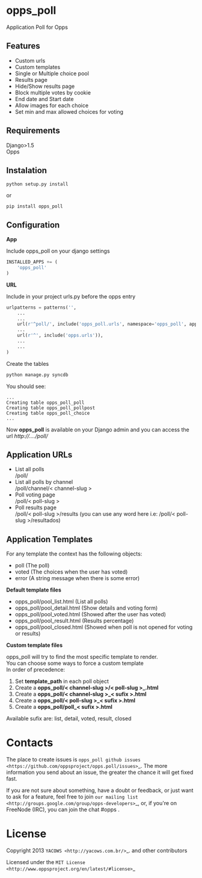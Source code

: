 opps_poll
=========

Application Poll for Opps

Features
---------
* Custom urls
* Custom templates
* Single or Multiple choice pool
* Results page
* Hide/Show results page
* Block multiple votes by cookie
* End date and Start date
* Allow images for each choice
* Set min and max allowed choices for voting

Requirements
-----------
Django>1.5  
Opps

Instalation
----------
``python setup.py install``

or

``pip install opps_poll``

Configuration
-------------

**App**

Include opps_poll on your django settings

```python
INSTALLED_APPS += (
    'opps_poll'
)
```

**URL**

Include in your project urls.py before the opps entry

```python
urlpatterns = patterns('',
    ...
    ...
    url(r'^poll/', include('opps_poll.urls', namespace='opps_poll', app_name='opps_poll')),
    ...
    url(r'^', include('opps.urls')),
    ...
    ...
)
```

Create the tables

```python
python manage.py syncdb
```
You should see:  

```
...
Creating table opps_poll_poll
Creating table opps_poll_pollpost
Creating table opps_poll_choice
...
```

Now **opps_poll** is available on your Django admin and you can access the url *http://..../poll/*

Application URLs
----------------

*    List all polls  
     /poll/
*    List all polls by channel  
     /poll/channel/< channel-slug >
*    Poll voting page  
     /poll/< poll-slug >
*    Poll results page  
     /poll/< poll-slug >/results (you can use any word here i.e: /poll/< poll-slug >/resultados)

Application Templates
---------------

For any template the context has the following objects:

* poll (The poll)
* voted (The choices when the user has voted)
* error (A string message when there is some error)

**Default template files**

* opps_poll/pool_list.html (List all polls)
* opps_poll/pool_detail.html (Show details and voting form)
* opps_poll/pool_voted.html (Showed after the user has voted)
* opps_poll/pool_result.html (Results percentage)
* opps_poll/pool_closed.html (Showed when poll is not opened for voting or results)


**Custom template files**

opps_poll will try to find the most specific template to render.  
You can choose some ways to force a custom template  
In order of precedence:  

1. Set **template_path** in each poll object
2. Create a **opps_poll/< channel-slug >/< poll-slug >_<sufix>.html**
3. Create a **opps_poll/< channel-slug >_< sufix >.html**
4. Create a **opps_poll/< poll-slug >_< sufix >.html**
5. Create a **opps_poll/poll_< sufix >.html**

Available sufix are: list, detail, voted, result, closed


Contacts
========
The place to create issues is `opps_poll github issues <https://github.com/oppsproject/opps.poll/issues>`_. The more information you send about an issue, the greater the chance it will get fixed fast.

If you are not sure about something, have a doubt or feedback, or just want to ask for a feature, feel free to join `our mailing list <http://groups.google.com/group/opps-developers>`_, or, if you're on FreeNode (IRC), you can join the chat #opps .


License
=======

Copyright 2013 `YACOWS <http://yacows.com.br/>`_. and other contributors

Licensed under the `MIT License <http://www.oppsproject.org/en/latest/#license>`_


